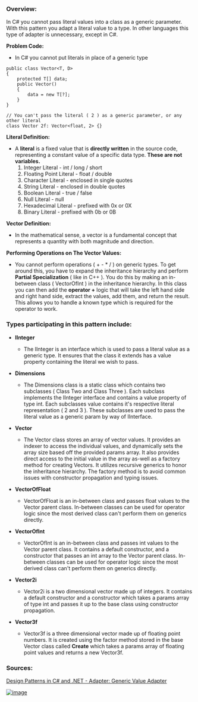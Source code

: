 ### Overview:

In C# you cannot pass literal values into a class as a generic parameter. With this pattern you adapt a literal value to a type. In other languages this type of adapter is unnecessary, except in C#.

**Problem Code:**
- In C# you cannot put literals in place of a generic type
``` 
public class Vector<T, D>
{
	protected T[] data;
	public Vector()
	{
		data = new T[?];
	}
}

// You can't pass the literal ( 2 ) as a generic parameter, or any other literal
class Vector 2f: Vector<float, 2> {}
```

**Literal Definition:**
- A **literal** is a fixed value that is **directly written** in the source code, representing a constant value of a specific data type. **These are not variables.**
	1) Integer Literal - int / long / short
	2) Floating Point Literal - float / double
	3) Character Literal - enclosed in single quotes
	4) String Literal - enclosed in double quotes
	5) Boolean Literal - true / false
	6) Null Literal - null
	7) Hexadecimal Literal - prefixed with 0x or 0X 
	8) Binary Literal - prefixed with 0b or 0B

**Vector Definition:**
- In the mathematical sense, a vector is a fundamental concept that represents a quantity with both magnitude and direction.

**Performing Operations on The Vector Values:**
* You cannot perform operations ( + - * / ) on generic types. To get around this, you have to expand the inheritance hierarchy and perform **Partial Specialization** ( like in C++ ). You do this by making an in-between class ( VectorOfInt ) in the inheritance hierarchy. In this class you can then add the **operator +** logic that will take the left hand side and right hand side, extract the values, add them, and return the result. This allows you to handle a known type which is required for the operator to work.
### Types participating in this pattern include:

- **IInteger**
	- The IInteger is an interface which is used to pass a literal value as a generic type. It ensures that the class it extends has a value property containing the literal we wish to pass.
	
- **Dimensions**
	* The Dimensions class is a static class which contains two subclasses ( Class Two and Class Three ). Each subclass implements the IInteger interface and contains a value property of type int. Each subclasses value contains it's respective literal representation ( 2 and 3 ). These subclasses are used to pass the literal value as a generic param by way of IInterface.

- **Vector**
	- The Vector class stores an array of vector values. It provides an indexer to access the individual values, and dynamically sets the array size based off the provided params array. It also provides direct access to the initial value in the array as-well as a factory method for creating Vectors. It utilizes recursive generics to honor the inheritance hierarchy. The factory method is to avoid common issues with constructor propagation and typing issues.
	
- **VectorOfFloat**
	- VectorOfFloat is an in-between class and passes float values to the Vector parent class. In-between classes can be used for operator logic since the most derived class can't perform them on generics directly.
	
- **VectorOfInt**
	- VectorOfInt is an in-between class and passes int values to the Vector parent class. It contains a default constructor, and a constructor that passes an int array to the Vector parent class. In-between classes can be used for operator logic since the most derived class can't perform them on generics directly.

- **Vector2i**
	- Vector2i is a two dimensional vector made up of integers. It contains a default constructor and a constructor which takes a params array of type int and passes it up to the base class using constructor propagation.

- **Vector3f**
	- Vector3f is a three dimensional vector made up of floating point numbers. It is created using the factor method stored in the base Vector class called **Create** which takes a params array of floating point values and returns a new Vector3f.

### Sources:
[Design Patterns in C# and .NET - Adapter: Generic Value Adapter](https://www.udemy.com/course/design-patterns-csharp-dotnet/)

[![image](https://github.com/nicholasrwx/GangOfFourPatterns/blob/main/Imgs/back-arrow_1f519.png)](https://github.com/nicholasrwx/GangOfFourPatterns/tree/main)